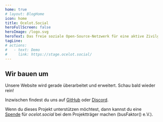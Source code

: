 ```yaml
---
home: true
# layout: BlogHome
icon: home
title: Ocelot.Social
heroFullScreen: false
heroImage: /logo.svg
heroText: Das freie soziale Open-Source-Netzwerk für eine aktive Zivilgesellschaft.
tagLine: 
# actions:
#   - text: Demo
#     link: https://stage.ocelot.social/
---
```

## Wir bauen um

Unsere Website wird gerade überarbeitet und erweitert. Schau bald wieder rein!

Inzwischen findest du uns auf [GitHub](https://github.com/Ocelot-Social-Community/) oder [Discord](https://discord.gg/AGPJ7YgC).

Wenn du dieses Projekt unterstützen möchtest, dann kannst du eine [Spende](https://busfaktor.org/en/spenden) für *ocelot.social* 
bei dem Projektträger machen (busFaktor() e.V.).

